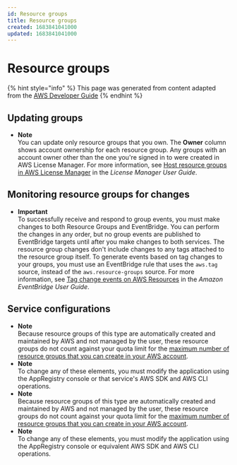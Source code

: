 ```yaml
---
id: Resource groups
title: Resource groups
created: 1683841041000
updated: 1683841041000
---
```

# Resource groups

{% hint style="info" %}
This page was generated from content adapted from the [AWS Developer Guide](https://github.com/awsdocs/aws-resource-groups-user-guide.git)
{% endhint %}

## Updating groups

- **Note**  
You can update only resource groups that you own\. The **Owner** column shows account ownership for each resource group\. Any groups with an account owner other than the one you're signed in to were created in AWS License Manager\. For more information, see [Host resource groups in AWS License Manager](https://docs.aws.amazon.com/license-manager/latest/userguide/host-resource-groups.html) in the *License Manager User Guide*\.


## Monitoring resource groups for changes

- **Important**  
To successfully receive and respond to group events, you must make changes to both Resource Groups and EventBridge\. You can perform the changes in any order, but no group events are published to EventBridge targets until after you make changes to both services\.
The resource group changes don't include changes to any tags attached to the resource group itself\. To generate events based on tag changes to your groups, you must use an EventBridge rule that uses the `aws.tag` source, instead of the `aws.resource-groups` source\. For more information, see [Tag change events on AWS Resources](https://docs.aws.amazon.com/eventbridge/latest/userguide/event-types.html#tag-event-types) in the *Amazon EventBridge User Guide*\.


## Service configurations

- **Note**  
Because resource groups of this type are automatically created and maintained by AWS and not managed by the user, these resource groups do not count against your quota limit for the [maximum number of resource groups that you can create in your AWS account](https://console.aws.amazon.com/servicequotas/home/services/resource-groups/quotas)\.
- **Note**  
To change any of these elements, you must modify the application using the AppRegistry console or that service's AWS SDK and AWS CLI operations\.
- **Note**  
Because resource groups of this type are automatically created and maintained by AWS and not managed by the user, these resource groups do not count against your quota limit for the [maximum number of resource groups that you can create in your AWS account](https://console.aws.amazon.com/servicequotas/home/services/resource-groups/quotas)\.
- **Note**  
To change any of these elements, you must modify the application using the AppRegistry console or equivalent AWS SDK and AWS CLI operations\.

